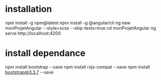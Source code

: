 # installation
npm install -g npm@latest
npm install -g @angular/cli
ng new monProjetAngular --style=scss --skip-tests=true
cd monProjetAngular
ng serve
http://localhost:4200

# install dependance
npm install bootstrap --save
npm install rxjs-compat --save
npm install bootstrap@3.3.7 --save
